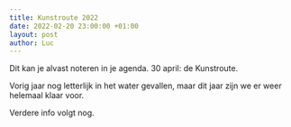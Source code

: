 ```yaml
---
title: Kunstroute 2022
date: 2022-02-20 23:00:00 +01:00
layout: post
author: Luc
---
```


Dit kan je alvast noteren in je agenda. 30 april: <span id="roze">de Kunstroute.</span>

Vorig jaar nog letterlijk in het water gevallen, maar dit jaar zijn we er weer helemaal klaar voor.

Verdere info volgt nog.
